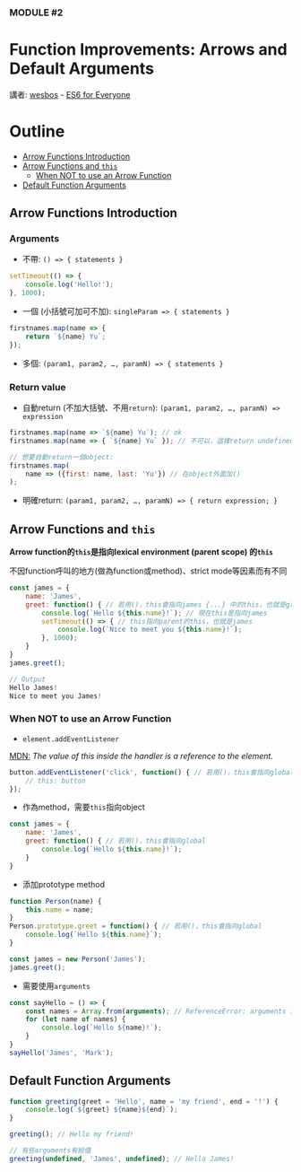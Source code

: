 ### MODULE #2
# Function Improvements: Arrows and Default Arguments
講者: [wesbos](https://github.com/wesbos) - [ES6 for Everyone](https://es6.io/)

# Outline
* [Arrow Functions Introduction](#intro)
* [Arrow Functions and `this`](#this)
    * [When NOT to use an Arrow Function](#dont-use)
* [Default Function Arguments](#default-args)

## <a name="intro"></a>Arrow Functions Introduction
### Arguments
* 不帶: `() => { statements }`

```javascript
setTimeout(() => {
    console.log('Hello!');
}, 1000);
```

* 一個 (小括號可加可不加): `singleParam => { statements }`

```javascript
firstnames.map(name => {
    return `${name} Yu`;
});
```
 
* 多個: `(param1, param2, …, paramN) => { statements }`

### Return value
* 自動return (不加大括號、不用`return`): `(param1, param2, …, paramN) => expression`

```javascript
firstnames.map(name => `${name} Yu`); // ok
firstnames.map(name => { `${name} Yu` }); // 不可以，這樣return undefined

// 想要自動return一個object:
firstnames.map(
    name => ({first: name, last: 'Yu'}) // 在object外面加()
);
```

* 明確return: `(param1, param2, …, paramN) => { return expression; }`

## <a name="this"></a>Arrow Functions and `this`
**Arrow function的`this`是指向lexical environment (parent scope) 的`this`**

不因function呼叫的地方(做為function或method)、strict mode等因素而有不同

```javascript
const james = {
    name: 'James',
    greet: function() { // 若用()，this會指向james {...} 中的this，也就是global
        console.log(`Hello ${this.name}!`); // 現在this是指向james
        setTimeout(() => { // this指向parent的this，也就是james
            console.log(`Nice to meet you ${this.name}!`);
        }, 1000);
    }
}
james.greet();

// Output
Hello James!
Nice to meet you James!
```

### <a name="dont-use"></a>When NOT to use an Arrow Function
* `element.addEventListener`

[MDN:](https://developer.mozilla.org/en-US/docs/Web/API/EventTarget/addEventListener#The_value_of_this_within_the_handler) *The value of this inside the handler is a reference to the element.*

```javascript
button.addEventListener('click', function() { // 若用()，this會指向global
    // this: button
});
```

* 作為method，需要`this`指向object

```javascript
const james = {
    name: 'James',
    greet: function() { // 若用()，this會指向global
        console.log(`Hello ${this.name}!`);
    }
}
```

* 添加prototype method

```javascript
function Person(name) {
    this.name = name;
}
Person.prototype.greet = function() { // 若用()，this會指向global
    console.log(`Hello ${this.name}`);
}

const james = new Person('James');
james.greet();
```

* 需要使用`arguments`

```javascript
const sayHello = () => {
    const names = Array.from(arguments); // ReferenceError: arguments is not defined
    for (let name of names) {
        console.log(`Hello ${name}!`);
    }
}
sayHello('James', 'Mark');
```

## <a name="default-args"></a>Default Function Arguments
```javascript
function greeting(greet = 'Hello', name = 'my friend', end = '!') {
    console.log(`${greet} ${name}${end}`);
}

greeting(); // Hello my friend!

// 有些arguments有給值
greeting(undefined, 'James', undefined); // Hello James!
```
